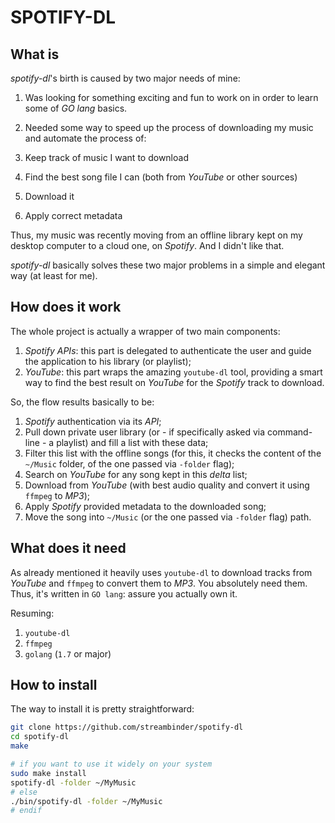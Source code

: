 # SPOTIFY-DL

## What is

_spotify-dl_'s birth is caused by two major needs of mine:

1. Was looking for something exciting and fun to work on in order to learn some of _GO lang_ basics.
2. Needed some way to speed up the process of downloading my music and automate the process of:

  1. Keep track of music I want to download
  2. Find the best song file I can (both from _YouTube_ or other sources)
  3. Download it
  4. Apply correct metadata

Thus, my music was recently moving from an offline library kept on my desktop computer to a cloud one, on _Spotify_. And I didn't like that.

_spotify-dl_ basically solves these two major problems in a simple and elegant way (at least for me).

## How does it work

The whole project is actually a wrapper of two main components:

1. _Spotify APIs_: this part is delegated to authenticate the user and guide the application to his library (or playlist);
2. _YouTube_: this part wraps the amazing `youtube-dl` tool, providing a smart way to find the best result on _YouTube_ for the _Spotify_ track to download.

So, the flow results basically to be:

1. _Spotify_ authentication via its _API_;
2. Pull down private user library (or - if specifically asked via command-line - a playlist) and fill a list with these data;
3. Filter this list with the offline songs (for this, it checks the content of the `~/Music` folder, of the one passed via `-folder` flag);
4. Search on _YouTube_ for any song kept in this _delta_ list;
5. Download from _YouTube_ (with best audio quality and convert it using `ffmpeg` to _MP3_);
6. Apply _Spotify_ provided metadata to the downloaded song;
7. Move the song into `~/Music` (or the one passed via `-folder` flag) path.

## What does it need

As already mentioned it heavily uses `youtube-dl` to download tracks from _YouTube_ and `ffmpeg` to convert them to _MP3_. You absolutely need them. Thus, it's written in `GO lang`: assure you actually own it.

Resuming:

1. `youtube-dl`
2. `ffmpeg`
3. `golang` (`1.7` or major)

## How to install

The way to install it is pretty straightforward:

```bash
git clone https://github.com/streambinder/spotify-dl
cd spotify-dl
make

# if you want to use it widely on your system
sudo make install
spotify-dl -folder ~/MyMusic
# else
./bin/spotify-dl -folder ~/MyMusic
# endif
```
